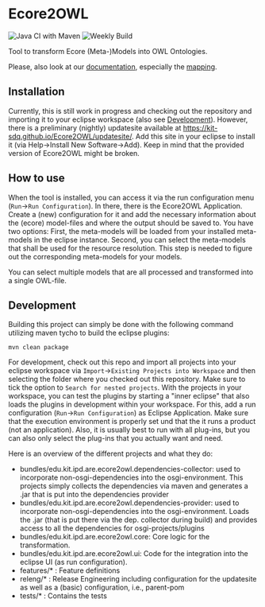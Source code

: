 # Ecore2OWL
![Java CI with Maven](https://github.com/kit-sdq/Ecore2OWL/workflows/Java%20CI%20with%20Maven/badge.svg?branch=master)
![Weekly Build](https://github.com/kit-sdq/Ecore2OWL/workflows/Weekly%20Build/badge.svg)

Tool to transform Ecore (Meta-)Models into OWL Ontologies.

Please, also look at our [documentation](./doc), especially the [mapping](./doc/mapping.md).

## Installation
Currently, this is still work in progress and checking out the repository and importing it to your eclipse workspace (also see [Development](#development)).
However, there is a preliminary (nightly) updatesite available at https://kit-sdq.github.io/Ecore2OWL/updatesite/. Add this site in your eclipse to install it (via Help->Install New Software->Add). Keep in mind that the provided version of Ecore2OWL might be broken.

## How to use
When the tool is installed, you can access it via the run configuration menu (`Run`->`Run Configuration`). In there, there is the Ecore2OWL Application.
Create a (new) configuration for it and add the necessary information about the (ecore) model-files and where the output should be saved to.
You have two options: First, the meta-models will be loaded from your installed meta-models in the eclipse instance. Second, you can select the meta-models that shall be used for the resource resolution.
This step is needed to figure out the corresponding meta-models for your models.

You can select multiple models that are all processed and transformed into a single OWL-file.

## Development
Building this project can simply be done with the following command utilizing maven tycho to build the eclipse plugins:
```
mvn clean package
```

For development, check out this repo and import all projects into your eclipse workspace via `Import`->`Existing Projects into Workspace` and then selecting the folder where you checked out this repository. Make sure to tick the option to `Search for nested projects`.
With the projects in your workspace, you can test the plugins by starting a "inner eclipse" that also loads the plugins in development within your workspace. For this, add a run configuration (`Run`->`Run Configuration`) as Eclipse Application. Make sure that the execution environment is properly set und that the it runs a product (not an application). Also, it is usually best to run with all plug-ins, but you can also only select the plug-ins that you actually want and need.

Here is an overview of the different projects and what they do:
* bundles/edu.kit.ipd.are.ecore2owl.dependencies-collector: used to incorporate non-osgi-dependencies into the osgi-environment. This projects simply collects the dependencies via maven and generates a .jar that is put into the dependencies provider
* bundles/edu.kit.ipd.are.ecore2owl.dependencies-provider: used to incorporate non-osgi-dependencies into the osgi-environment. Loads the .jar (that is put there via the dep. collector during build) and provides access to all the dependencies for osgi-projects/plugins
* bundles/edu.kit.ipd.are.ecore2owl.core: Core logic for the transformation.
* bundles/edu.kit.ipd.are.ecore2owl.ui: Code for the integration into the eclipse UI (as run configuration).
* features/* : Feature definitions
* releng/* : Release Engineering including configuration for the updatesite as well as a (basic) configuration, i.e., parent-pom
* tests/* : Contains the tests
